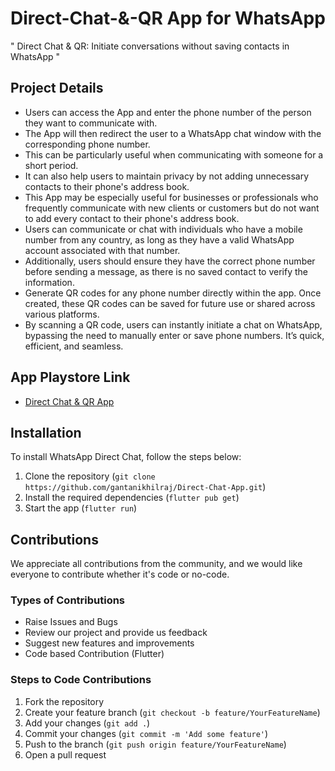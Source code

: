 # Direct-Chat-&-QR App for WhatsApp


" Direct Chat & QR: Initiate conversations without saving contacts in WhatsApp "


## Project Details

- Users can access the App and enter the phone number of the person they want to communicate with.
- The App will then redirect the user to a WhatsApp chat window with the corresponding phone number.
- This can be particularly useful when communicating with someone for a short period.
- It can also help users to maintain privacy by not adding unnecessary contacts to their phone's address book.
- This App may be especially useful for businesses or professionals who frequently communicate with new clients or customers but do not want to add every contact to their phone's address book.
- Users can communicate or chat with individuals who have a mobile number from any country, as long as they have a valid WhatsApp account associated with that number.
- Additionally, users should ensure they have the correct phone number before sending a message, as there is no saved contact to verify the information.
- Generate QR codes for any phone number directly within the app. Once created, these QR codes can be saved for future use or shared across various platforms.
- By scanning a QR code, users can instantly initiate a chat on WhatsApp, bypassing the need to manually enter or save phone numbers. It’s quick, efficient, and seamless.

## App Playstore Link
- [Direct Chat & QR App](https://play.google.com/store/apps/details?id=com.nikhil.directchatapp)

## Installation

To install WhatsApp Direct Chat, follow the steps below:

1. Clone the repository (`git clone https://github.com/gantanikhilraj/Direct-Chat-App.git`)
2. Install the required dependencies (`flutter pub get`)
3. Start the app (`flutter run`)

## Contributions
We appreciate all contributions from the community, and we would like everyone to contribute whether it's code or no-code.

### Types of Contributions
- Raise Issues and Bugs
- Review our project and provide us feedback
- Suggest new features and improvements
- Code based Contribution (Flutter)

### Steps to Code Contributions
1. Fork the repository
2. Create your feature branch (`git checkout -b feature/YourFeatureName`)
3. Add your changes (`git add .`)
4. Commit your changes (`git commit -m 'Add some feature'`)
5. Push to the branch (`git push origin feature/YourFeatureName`)
6. Open a pull request

